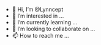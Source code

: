 - 👋 Hi, I’m @Lynncept
- 👀 I’m interested in ...
- 🌱 I’m currently learning ...
- 💞️ I’m looking to collaborate on ...
- 📫 How to reach me ...

<!---
Lynncept/Lynncept is a ✨ special ✨ repository because its `README.md` (this file) appears on your GitHub profile.
You can click the Preview link to take a look at your changes.
--->
